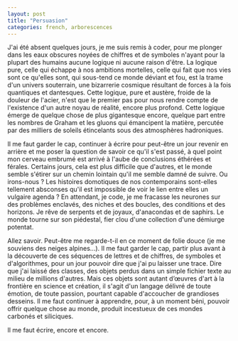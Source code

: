 ```yaml
---
layout: post
title: "Persuasion"
categories: french, arborescences
---
```


J'ai été absent quelques jours, je me suis remis à coder, pour me plonger dans les eaux obscures noyées de chiffres et de symboles n'ayant pour la plupart des humains aucune logique ni aucune raison d'être. La logique pure, celle qui échappe à nos ambitions mortelles, celle qui fait que nos vies sont ce qu'elles sont, qui sous-tend ce monde déviant et fou, est la trame d'un univers souterrain, une bizarrerie cosmique résultant de forces à la fois quantiques et dantesques. Cette logique, pure et austère, froide de la douleur de l'acier, n'est que le premier pas pour nous rendre compte de l'existence d'un autre noyau de réalité, encore plus profond. Cette logique émerge de quelque chose de plus gigantesque encore, quelque part entre les nombres de Graham et les gluons qui émancipent la matière, percutée par des milliers de soleils étincelants sous des atmosphères hadroniques. 

Il me faut garder le cap, continuer à écrire pour peut-être un jour revenir en arrière et me poser la question de savoir ce qu'il s'est passé, à quel point mon cerveau embrumé est arrivé à l'aube de conclusions éthérées et férales. Certains jours, cela est plus difficile que d'autres, et le monde semble s'étirer sur un chemin lointain qu'il me semble damné de suivre. Ou irons-nous ? Les histoires domotiques de nos contemporains sont-elles tellement absconses qu'il est impossible de voir le lien entre elles un vulgaire agenda ? En attendant, je code, je me fracasse les neurones sur des problèmes enclavés, des niches et des boucles, des conditions et des horizons. Je rêve de serpents et de joyaux, d'anacondas et de saphirs. Le monde tourne sur son piédestal, fier clou d'une collection d'une démiurge potentat.

Allez savoir. Peut-être me regarde-t-il en ce moment de folie douce (je me souviens des neiges alpines...). Il me faut garder le cap, partir plus avant à la découverte de ces séquences de lettres et de chiffres, de symboles et d'algorithmes, pour un jour pouvoir dire que j'ai pu laisser une trace. Dire que j'ai laissé des classes, des objets perdus dans un simple fichier texte au milieu de millions d'autres. Mais ces objets sont autant d’œuvres d'art à la frontière en science et création, il s'agit d'un langage délivré de toute émotion, de toute passion, pourtant capable d'accoucher de grandioses desseins. Il me faut continuer à apprendre, pour, à un moment béni, pouvoir offrir quelque chose au monde, produit incestueux de ces mondes carbonés et siliciques.

Il me faut écrire, encore et encore.